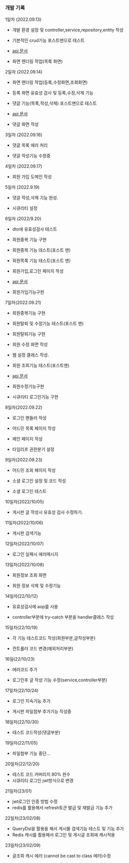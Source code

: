 ### 개발 기록

1일차 (2022.09.13)

- 개발 환경 설정 및 controller,service,repository,entity 작성

- 기본적인 crud기능 포스트맨으로 테스트 

- [api 문서](https://documenter.getpostman.com/view/18344373/2s7YYsc4Ea)

- 화면 렌더링 작업(목록 화면)


2일차 (2022.09.14)

- 화면 랜더링 작업(등록,수정화면,조회화면)

- 등록 화면 유효성 검사 및 등록,수정,삭제 기능 

- 댓글 기능(목록,작성,삭제) 포스트맨으로 테스트

- [api 문서](https://documenter.getpostman.com/view/18344373/2s7YYsc4Ea)

- 댓글 화면 작성


3일차 (2022.09.16)

- 댓글 목록 에러 처리

- 댓글 작성기능 수정중

4일차 (2022.09.17)

- 회원 가입 도메인 작성 

5일차 (2022.9.19)

- 댓글 작성,삭제 기능 완성.

- 시큐리티 설정

6일차 (2022/9.20)

- dto에 유효성검사 테스트

- 회원중복 기능 구현

- 회원중복 기능 데스트(포스트 맨)

- 회원목록 기능 테스트(포스트 맨)

- 회원가입,로그인 페이지 작성

- [api 문서](https://documenter.getpostman.com/view/18344373/2s7YYsc4Ea) 

- 회원가입기능구현


7일차(2022.09.21)

- 회원중복기능 구현

- 회원탈퇴 및 수정기능 테스트(포스트 맨)

- 회원탈퇴기능 구현

- 회원 수정 화면 작성

- 웹 설정 클래스 작성.

- 회원 조회기능 테스트(포스트맨)

- [api 문서](https://documenter.getpostman.com/view/18344373/2s7YYsc4Ea) 

- 회원수정기능구현

- 시큐리티 로그인기능 구현

8일차(2022.09.22)

- 로그인 핸들러 작성

- 어드민 목록 페이지 작성

- 메인 페이지 작성

- 타임리프 권한분기 설정

9일차(2022.09.23)

- 어드민 조회 페이지 작성

- 소셜 로그인 설정 및 코드 작성

- 소셜 로그인 테스트 

10일차(2022/10/05)

- 게시판 글 작성시 유효성 검사 수정하기.

11일차(2022/10/06)

- 게시판 검색기능

12일차(2022/10/07)

- 로그인 실패시 에러메시지

13일차(2022/10/08)

- 회원정보 조회 화면

- 회원 정보 삭제 및 수정기능

14일차(22/10/12)

- 유효성검사에 aop를 사용

- controller부분에 try-catch 부분을 handler클래스 작성

15일차(22/10/19)

- 각 기능 테스트코드 작성(회원부분,글작성부분)

- 컨트롤러 코드 변경(예외처리부분)

16일(22/10/23)

- 에러코드 추가

- 로그인후 글 작성 기능 수정(service,controller부분)

17일차(22/10/24)

- 로그인 지속기능 추가

- 게시판 파일첨부 추가기능 작성중

18일차(22/10/30)

- 테스트 코드작성(댓글부분)

19일차(22/11/05)

- 파일첨부 기능 중단...

20일차(22/12/20)

- 테스트 코드 커버리지 80% 완수
- 시큐리티 로그인 jwt방식으로 변경

21일차(23/01)

- jwt로그인 인증 방법 수정
- redis를 활용해서 refresh토큰 발급 및 재발급 기능 추가

22일차(23/02/08)

- QueryDsl을 활용을 해서 게시물 검색기능 테스트 및 기능 추가
- Redis 캐시를 활용해서 로그인 및 게시글 조회에 캐시적용

23일차(23/02/09)

- 글조회 캐시 에러 (cannot be cast to class 에러)수정
